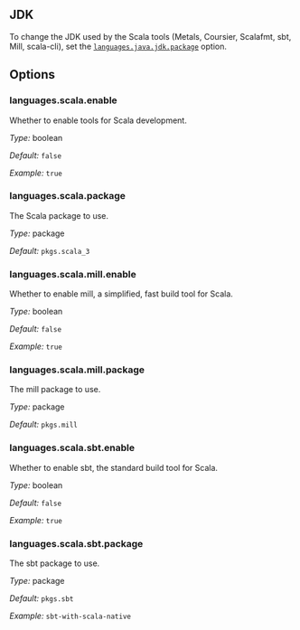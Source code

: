 [comment]: # (Do not edit this file as it is autogenerated. Go to docs/individual-docs if you want to make edits.)
## JDK

To change the JDK used by the Scala tools (Metals, Coursier, Scalafmt, sbt, Mill, scala-cli), set the [`languages.java.jdk.package`](java.md#languagesjavajdkpackage) option.

[comment]: # (Please add your documentation on top of this line)

## Options

### languages\.scala\.enable

Whether to enable tools for Scala development\.



*Type:*
boolean



*Default:*
` false `



*Example:*
` true `



### languages\.scala\.package



The Scala package to use\.



*Type:*
package



*Default:*
` pkgs.scala_3 `



### languages\.scala\.mill\.enable



Whether to enable mill, a simplified, fast build tool for Scala\.



*Type:*
boolean



*Default:*
` false `



*Example:*
` true `



### languages\.scala\.mill\.package



The mill package to use\.



*Type:*
package



*Default:*
` pkgs.mill `



### languages\.scala\.sbt\.enable



Whether to enable sbt, the standard build tool for Scala\.



*Type:*
boolean



*Default:*
` false `



*Example:*
` true `



### languages\.scala\.sbt\.package



The sbt package to use\.



*Type:*
package



*Default:*
` pkgs.sbt `



*Example:*
` sbt-with-scala-native `
